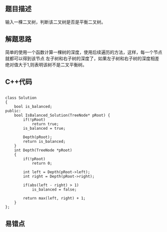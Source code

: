## 题目描述

输入一棵二叉树，判断该二叉树是否是平衡二叉树。

## 解题思路
简单的使用一个函数计算一棵树的深度，使用后续遍历的方法，这样，每一个节点就都可以得到该节点
左子树和右子树的深度了，如果左子树和右子树的深度相差绝对值大于1,则表明该树不是二叉平衡树。

## C++代码
```

class Solution
{
    bool is_balanced;
public:
    bool IsBalanced_Solution(TreeNode* pRoot) {
        if(!pRoot) 
            return true;
        is_balanced = true;
        
        Depth(pRoot);
        return is_balanced; 
    }
    int Depth(TreeNode *pRoot)
    {
        if(!pRoot)
            return 0;
        
        int left = Depth(pRoot->left);
        int right = Depth(pRoot->right);

        if(abs(left - right) > 1)
            is_balanced = false;

        return max(left, right) + 1;
    }
};
```


## 易错点
